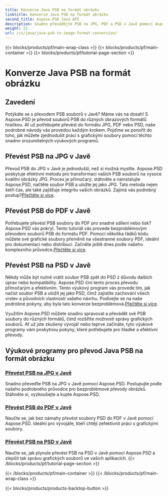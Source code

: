 ```yaml
---
title: Konverze Java PSB na formát obrázku
linktitle: Konverze Java PSB na formát obrázku
second_title: Aspose.PSD Java API
description: Snadno převádějte PSB na JPG, PDF a PSD v Javě pomocí Aspose.PSD. Postupujte podle našich výukových programů pro bezproblémové převody obrázků a vylepšete své projekty.
weight: 22
url: /cs/java/java-psb-to-image-format-conversion/
---
```


{{< blocks/products/pf/main-wrap-class >}}
{{< blocks/products/pf/main-container >}}
{{< blocks/products/pf/tutorial-page-section >}}

# Konverze Java PSB na formát obrázku

## Zavedení
Potýkáte se s převodem PSB souborů v Javě? Máme vás na dosah! S Aspose.PSD je převod souborů PSB do různých obrazových formátů hračkou. Ať už potřebujete převést do formátu JPG, PDF nebo PSD, naše podrobné návody vás provedou každým krokem. Pojďme se ponořit do toho, jak můžete zjednodušit práci s grafickými soubory pomocí těchto snadno srozumitelných výukových programů.

## Převést PSB na JPG v Javě

 Převod PSB do JPG v Javě je jednodušší, než si možná myslíte. Aspose.PSD poskytuje efektivní metodu pro transformaci vašich PSB souborů na vysoce kvalitní obrázky JPG. Proces je přímočarý: stáhněte a nainstalujte Aspose.PSD, načtěte soubor PSB a uložte jej jako JPG. Tato metoda nejen šetří čas, ale také zajišťuje integritu vašich obrázků. Zajímá vás podrobný postup?[Přečtěte si více](./convert-psb-to-jpg-java/).

## Převést PSB do PDF v Javě

Potřebujete převést PSB soubory do PDF pro snadné sdílení nebo tisk? Aspose.PSD vás pokryl. Tento tutoriál vás provede bezproblémovým převodem souborů PSB do formátu PDF. Pomocí několika řádků kódu můžete své grafické soubory přeměnit na všestranné soubory PDF, ideální pro dokumentaci nebo distribuci. Začněte ještě dnes podle našeho komplexního průvodce.[Přečtěte si více](./convert-psb-to-pdf-java/).

## Převést PSB na PSD v Javě

 Někdy může být nutné vrátit soubor PSB zpět do PSD z důvodu dalších úprav nebo kompatibility. Aspose.PSD činí tento proces převodu přímočarým a efektivním. Tento výukový program vás provede tím, jak načíst soubor PSB a uložit jej jako PSD, čímž zajistíte zachování všech vrstev a původních vlastností vašeho návrhu. Podívejte se na naše podrobné pokyny, aby byla tato konverze bezproblémová.[Přečtěte si více](./convert-psb-to-psd-java/).

Využitím Aspose.PSD můžete snadno spravovat a převádět své PSB soubory do různých formátů, čímž rozšíříte možnosti správy grafických souborů. Ať už jste zkušený vývojář nebo teprve začínáte, tyto výukové programy vám poskytnou pokyny, které potřebujete pro hladké a efektivní převody.

## Výukové programy pro převod Java PSB na formát obrázku
### [Převést PSB na JPG v Javě](./convert-psb-to-jpg-java/)
Snadno převeďte PSB na JPG v Javě pomocí Aspose.PSD. Postupujte podle našeho podrobného průvodce pro bezproblémové převody obrázků. Stáhněte si, vyzkoušejte a kupte Aspose.PSD.
### [Převést PSB do PDF v Javě](./convert-psb-to-pdf-java/)
Naučte se, jak bez námahy převést soubory PSD do PDF v Javě pomocí Aspose.PSD. Ideální pro vývojáře, kteří chtějí zefektivnit práci s grafickými soubory.
### [Převést PSB na PSD v Javě](./convert-psb-to-psd-java/)
Naučte se, jak plynule převést PSB na PSD v Javě pomocí Aspose.PSD a zlepšit tak správu grafických souborů ve vašich aplikacích.
{{< /blocks/products/pf/tutorial-page-section >}}

{{< /blocks/products/pf/main-container >}}
{{< /blocks/products/pf/main-wrap-class >}}

{{< blocks/products/products-backtop-button >}}
